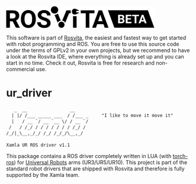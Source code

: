 
<img alt="Rosvita Beta Logo" src="./rosvita-beta.svg" width="400"/>

This software is part of [Rosvita](http://www.rosvita.com/), the easiest and fastest way to get started with robot programming and ROS. You are free to use this source code under the terms of GPLv2 in your own projects, but we recommend to have a look at the Rosvita IDE, where everything is already set up and you can start in no time. Check it out, Rosvita is free for research and non-commercial use.



# ur_driver

```
   _  __                __
  | |/ /___ _____ ___  / /___ _     "I like to move it move it"
  |   / __ `/ __ `__ \/ / __ `/
 /   / /_/ / / / / / / / /_/ /
/_/|_\__,_/_/ /_/ /_/_/\__,_/

Xamla UR ROS driver v1.1
```


This package contains a ROS driver completely written in LUA (with [torch-ros](https://github.com/xamla/torch-ros)) for [Universal Robots](https://www.universal-robots.com/) arms (UR3/UR5/UR10).
This project is part of the standard robot drivers that are shipped with Rosvita and therefore is fully supported by the Xamla team.

